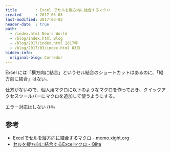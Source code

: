 ```yaml
---
title        : Excel でセルを縦方向に結合するマクロ
created      : 2017-03-03
last-modified: 2017-03-03
header-date  : true
path:
  - /index.html Neo's World
  - /blog/index.html Blog
  - /blog/2017/index.html 2017年
  - /blog/2017/03/index.html 03月
hidden-info:
  original-blog: Corredor
---
```


Excel には「横方向に結合」というセル結合のショートカットはあるのに、「縦方向に結合」はない。

仕方がないので、個人用マクロに以下のようなマクロを作っておき、クイックアクセスツールバーにマクロを追加して使うようにする。

エラー対応はしない (ｷﾘｯ

## 参考

- [Excelでセルを縦方向に結合するマクロ - memo.xight.org](https://memo.xight.org/2010-02-24-1)
- [セルを縦方向に結合するExcelマクロ - Qiita](http://qiita.com/AfricaUmare/items/2602cd80290cd5a41eaf)
